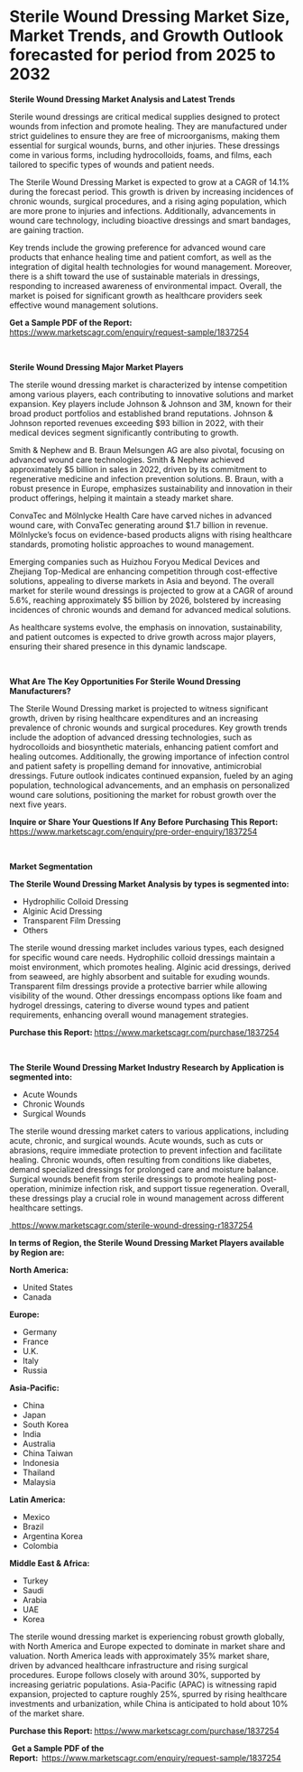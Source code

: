 <p><h1>Sterile Wound Dressing Market Size, Market Trends, and Growth Outlook forecasted for period from 2025 to 2032</h1></p><p><strong>Sterile Wound Dressing Market Analysis and Latest Trends</strong></p>
<p><p>Sterile wound dressings are critical medical supplies designed to protect wounds from infection and promote healing. They are manufactured under strict guidelines to ensure they are free of microorganisms, making them essential for surgical wounds, burns, and other injuries. These dressings come in various forms, including hydrocolloids, foams, and films, each tailored to specific types of wounds and patient needs.</p><p>The Sterile Wound Dressing Market is expected to grow at a CAGR of 14.1% during the forecast period. This growth is driven by increasing incidences of chronic wounds, surgical procedures, and a rising aging population, which are more prone to injuries and infections. Additionally, advancements in wound care technology, including bioactive dressings and smart bandages, are gaining traction. </p><p>Key trends include the growing preference for advanced wound care products that enhance healing time and patient comfort, as well as the integration of digital health technologies for wound management. Moreover, there is a shift toward the use of sustainable materials in dressings, responding to increased awareness of environmental impact. Overall, the market is poised for significant growth as healthcare providers seek effective wound management solutions.</p></p>
<p><strong>Get a Sample PDF of the Report:&nbsp;</strong> <a href="https://www.marketscagr.com/enquiry/request-sample/1837254?utm_campaign=2635&utm_medium=2&utm_source=Github&utm_content=ia&utm_term=13042025&utm_id=sterile-wound-dressing">https://www.marketscagr.com/enquiry/request-sample/1837254</a></p>
<p>&nbsp;</p>
<p><strong>Sterile Wound Dressing Major Market Players</strong></p>
<p><p>The sterile wound dressing market is characterized by intense competition among various players, each contributing to innovative solutions and market expansion. Key players include Johnson & Johnson and 3M, known for their broad product portfolios and established brand reputations. Johnson & Johnson reported revenues exceeding $93 billion in 2022, with their medical devices segment significantly contributing to growth.</p><p>Smith & Nephew and B. Braun Melsungen AG are also pivotal, focusing on advanced wound care technologies. Smith & Nephew achieved approximately $5 billion in sales in 2022, driven by its commitment to regenerative medicine and infection prevention solutions. B. Braun, with a robust presence in Europe, emphasizes sustainability and innovation in their product offerings, helping it maintain a steady market share.</p><p>ConvaTec and Mölnlycke Health Care have carved niches in advanced wound care, with ConvaTec generating around $1.7 billion in revenue. Mölnlycke’s focus on evidence-based products aligns with rising healthcare standards, promoting holistic approaches to wound management.</p><p>Emerging companies such as Huizhou Foryou Medical Devices and Zhejiang Top-Medical are enhancing competition through cost-effective solutions, appealing to diverse markets in Asia and beyond. The overall market for sterile wound dressings is projected to grow at a CAGR of around 5.6%, reaching approximately $5 billion by 2026, bolstered by increasing incidences of chronic wounds and demand for advanced medical solutions.</p><p>As healthcare systems evolve, the emphasis on innovation, sustainability, and patient outcomes is expected to drive growth across major players, ensuring their shared presence in this dynamic landscape.</p></p>
<p>&nbsp;</p>
<p><strong>What Are The Key Opportunities For Sterile Wound Dressing Manufacturers?</strong></p>
<p><p>The Sterile Wound Dressing market is projected to witness significant growth, driven by rising healthcare expenditures and an increasing prevalence of chronic wounds and surgical procedures. Key growth trends include the adoption of advanced dressing technologies, such as hydrocolloids and biosynthetic materials, enhancing patient comfort and healing outcomes. Additionally, the growing importance of infection control and patient safety is propelling demand for innovative, antimicrobial dressings. Future outlook indicates continued expansion, fueled by an aging population, technological advancements, and an emphasis on personalized wound care solutions, positioning the market for robust growth over the next five years.</p></p>
<p><strong>Inquire or Share Your Questions If Any Before Purchasing This Report:</strong> <a href="https://www.marketscagr.com/enquiry/pre-order-enquiry/1837254?utm_campaign=2635&utm_medium=2&utm_source=Github&utm_content=ia&utm_term=13042025&utm_id=sterile-wound-dressing">https://www.marketscagr.com/enquiry/pre-order-enquiry/1837254</a></p>
<p>&nbsp;</p>
<p><strong>Market Segmentation</strong></p>
<p><strong>The Sterile Wound Dressing Market Analysis by types is segmented into:</strong></p>
<p><ul><li>Hydrophilic Colloid Dressing</li><li>Alginic Acid Dressing</li><li>Transparent Film Dressing</li><li>Others</li></ul></p>
<p><p>The sterile wound dressing market includes various types, each designed for specific wound care needs. Hydrophilic colloid dressings maintain a moist environment, which promotes healing. Alginic acid dressings, derived from seaweed, are highly absorbent and suitable for exuding wounds. Transparent film dressings provide a protective barrier while allowing visibility of the wound. Other dressings encompass options like foam and hydrogel dressings, catering to diverse wound types and patient requirements, enhancing overall wound management strategies.</p></p>
<p><strong>Purchase this Report:&nbsp;</strong><a href="https://www.marketscagr.com/purchase/1837254?utm_campaign=2635&utm_medium=2&utm_source=Github&utm_content=ia&utm_term=13042025&utm_id=sterile-wound-dressing">https://www.marketscagr.com/purchase/1837254</a></p>
<p>&nbsp;</p>
<p><strong>The Sterile Wound Dressing Market Industry Research by Application is segmented into:</strong></p>
<p><ul><li>Acute Wounds</li><li>Chronic Wounds</li><li>Surgical Wounds</li></ul></p>
<p><p>The sterile wound dressing market caters to various applications, including acute, chronic, and surgical wounds. Acute wounds, such as cuts or abrasions, require immediate protection to prevent infection and facilitate healing. Chronic wounds, often resulting from conditions like diabetes, demand specialized dressings for prolonged care and moisture balance. Surgical wounds benefit from sterile dressings to promote healing post-operation, minimize infection risk, and support tissue regeneration. Overall, these dressings play a crucial role in wound management across different healthcare settings.</p></p>
<p><a href="https://www.marketscagr.com/sterile-wound-dressing-r1837254?utm_campaign=2635&utm_medium=2&utm_source=Github&utm_content=ia&utm_term=13042025&utm_id=sterile-wound-dressing">&nbsp;https://www.marketscagr.com/sterile-wound-dressing-r1837254</a></p>
<p><strong>In terms of Region, the Sterile Wound Dressing Market Players available by Region are:</strong></p>
<p>
    <p> <strong> North America: </strong>
        <ul>
            <li>United States</li>
            <li>Canada</li>
        </ul>
        </p> 
    <p> <strong> Europe: </strong>
        <ul>
            <li>Germany</li>
            <li>France</li>
            <li>U.K.</li>
            <li>Italy</li>
            <li>Russia</li>
        </ul>
        </p> 
    <p> <strong> Asia-Pacific: </strong>
        <ul>
            <li>China</li>
            <li>Japan</li>
            <li>South Korea</li>
            <li>India</li>
            <li>Australia</li>
            <li>China Taiwan</li>
            <li>Indonesia</li>
            <li>Thailand</li>
            <li>Malaysia</li>
        </ul>
        </p> 
    <p> <strong> Latin America: </strong>
        <ul>
            <li>Mexico</li>
            <li>Brazil</li>
            <li>Argentina Korea</li>
            <li>Colombia</li>
        </ul>
        </p> 
    <p> <strong> Middle East & Africa: </strong>
        <ul>
            <li>Turkey</li>
            <li>Saudi</li>
            <li>Arabia</li>
            <li>UAE</li>
            <li>Korea</li>
        </ul>
    </p>
    </p>
<p><p>The sterile wound dressing market is experiencing robust growth globally, with North America and Europe expected to dominate in market share and valuation. North America leads with approximately 35% market share, driven by advanced healthcare infrastructure and rising surgical procedures. Europe follows closely with around 30%, supported by increasing geriatric populations. Asia-Pacific (APAC) is witnessing rapid expansion, projected to capture roughly 25%, spurred by rising healthcare investments and urbanization, while China is anticipated to hold about 10% of the market share.</p></p>
<p><strong>Purchase this Report: </strong><a href="https://www.marketscagr.com/purchase/1837254?utm_campaign=2635&utm_medium=2&utm_source=Github&utm_content=ia&utm_term=13042025&utm_id=sterile-wound-dressing">https://www.marketscagr.com/purchase/1837254</a></p>
<p>&nbsp;<strong>Get a Sample PDF of the Report:&nbsp;&nbsp;</strong><a href="https://www.marketscagr.com/enquiry/request-sample/1837254?utm_campaign=2635&utm_medium=2&utm_source=Github&utm_content=ia&utm_term=13042025&utm_id=sterile-wound-dressing">https://www.marketscagr.com/enquiry/request-sample/1837254</a></p>
<p><strong></strong></p>
<p><p></p><p></p><p></p></p>
